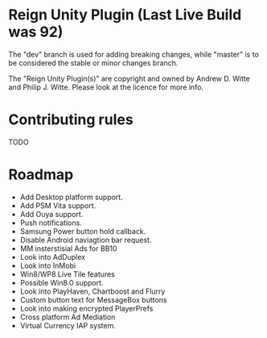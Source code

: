 Reign Unity Plugin (Last Live Build was 92)
==================
The "dev" branch is used for adding breaking changes, while "master" is to be considered the stable or minor changes branch.

The "Reign Unity Plugin(s)" are copyright and owned by Andrew D. Witte and Philip J. Witte.
Please look at the licence for more info.

Contributing rules
========================================================================
TODO

Roadmap
========================================================================
- Add Desktop platform support.
- Add PSM Vita support.
- Add Ouya support.
- Push notifications.
- Samsung Power button hold callback.
- Disable Android naviagtion bar request.
- MM insterstisial Ads for BB10
- Look into AdDuplex
- Look into InMobi
- Win8/WP8 Live Tile features
- Possible Win8.0 support.
- Look into PlayHaven, Chartboost and Flurry
- Custom button text for MessageBox buttons
- Look into making encrypted PlayerPrefs
- Cross platform Ad Mediation
- Virtual Currency IAP system.